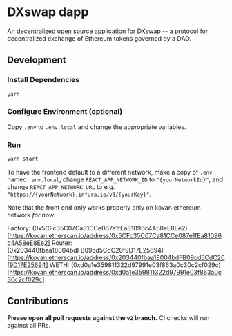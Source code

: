 # DXswap dapp

An decentralized open source application for DXswap -- a protocol for decentralized exchange of Ethereum tokens governed by a DAO.

## Development

### Install Dependencies

```bash
yarn
```

### Configure Environment (optional)

Copy `.env` to `.env.local` and change the appropriate variables.

### Run

```bash
yarn start
```

To have the frontend default to a different network, make a copy of `.env` named `.env.local`, 
change `REACT_APP_NETWORK_ID` to `"{yourNetworkId}"`, and change `REACT_APP_NETWORK_URL` to e.g. 
`"https://{yourNetwork}.infura.io/v3/{yourKey}"`. 

Note that the front end only works properly only on kovan ethereum network *for now*.

Factory: (0x5CFc35C07Ca81CCe087e1fEa81096c4A58eE8Ee2)[https://kovan.etherscan.io/address/0x5CFc35C07Ca81CCe087e1fEa81096c4A58eE8Ee2]
Router: (0x203440fbaa18004bdFB09cd5CdC20f9D17E25694)[https://kovan.etherscan.io/address/0x203440fbaa18004bdFB09cd5CdC20f9D17E25694]
WETH: (0xd0a1e359811322d97991e03f863a0c30c2cf029c)[https://kovan.etherscan.io/address/0xd0a1e359811322d97991e03f863a0c30c2cf029c]

## Contributions

**Please open all pull requests against the `v2` branch.** 
CI checks will run against all PRs. 
